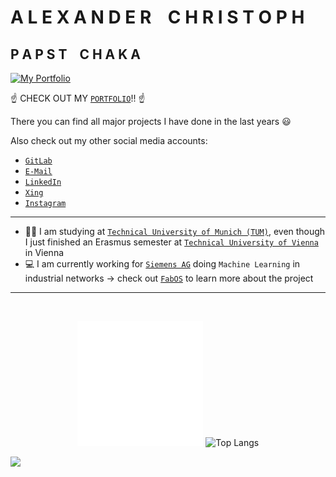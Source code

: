 # A L E X A N D E R &nbsp;&nbsp; C H R I S T O P H

## P A P S T &nbsp;&nbsp; C H A K A

<a href = "https://papstchaka.github.io/myportfolio/" target = "_blank" style="align : center; padding : 20px 0px 20px 0px;">
    <img src="assets/portfolio.gif" alt="My Portfolio"/>
</a>

:point_up: CHECK OUT MY [`PORTFOLIO`](https://papstchaka.github.io/myportfolio/)!! :point_up:

There you can find all major projects I have done in the last years :smiley:

Also check out my other social media accounts:

- [`GitLab`](https://gitlab.com/papstchaka)
- [`E-Mail`](mailto:alexander.christoph@tum.de)
- [`LinkedIn`](https://www.linkedin.com/in/alex-christoph/)
- [`Xing`](https://www.xing.com/profile/Alexander_Christoph10)
- [`Instagram`](https://z-p42.www.instagram.com/papstchaka/)

----

- :man_student: I am studying at [`Technical University of Munich (TUM)`](https://www.tum.de/en/), even though I just finished an Erasmus semester at [`Technical University of Vienna`](https://www.tuwien.at/en/) in Vienna
- :computer: I am currently working for [`Siemens AG`](https://www.siemens.com/global/en.html) doing `Machine Learning` in industrial networks &rightarrow; check out [`FabOS`](https://www.fab-os.org/) to learn more about the project

----

<br>
<p align="center">
  <img alt="User Stats" src="https://github.com/papstchaka/github-stats/blob/master/generated/overview.svg" width="40%" height="200px"/>
  <img alt="Top Langs" src="https://github-readme-stats.vercel.app/api/top-langs/?username=papstchaka&&hide=jupyter%20notebook&&langs_count=10&&layout=compact" width="40%" height="200px"/>
</p>

![](https://komarev.com/ghpvc/?username=papstchaka&style=for-the-badge)


<!-- https://www.webfx.com/tools/emoji-cheat-sheet/ -->

